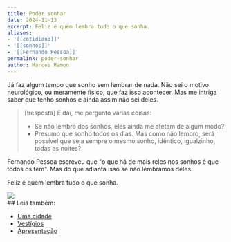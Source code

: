 ```yaml
---
title: Poder sonhar
date: 2024-11-13
excerpt: Feliz é quem lembra tudo o que sonha.
aliases:
- '[[cotidiano]]'
- '[[sonhos]]'
- '[[Fernando Pessoa]]'
permalink: poder-sonhar
author: Marcos Ramon
---
```

Já faz algum tempo que sonho sem lembrar de nada. Não sei o motivo neurológico, ou meramente físico, que faz isso acontecer. Mas me intriga saber que tenho sonhos e ainda assim não sei deles.

> [!resposta] E daí, me pergunto várias coisas:
> - Se não lembro dos sonhos, eles ainda me afetam de algum modo?
> - Presumo que sonho todos os dias. Mas como não lembro, será possível que seja sempre o mesmo sonho, idêntico, igualzinho, todas as noites?

Fernando Pessoa escreveu que "o que há de mais reles nos sonhos é que todos os têm". Mas do que adianta isso se não lembramos deles.

Feliz é quem lembra tudo o que sonha.

<img src="/assets/img/Pasted image 20250225124207.png">

<div class="leia-tambem" markdown="1">
## Leia também:

- <a href="/uma-cidade">Uma cidade</a>
- <a href="/vestigios">Vestígios</a>
- <a href="/apresentacao">Apresentação</a>
</div>
